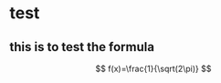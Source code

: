 <script type="text/javascript" src="http://cdn.mathjax.org/mathjax/latest/MathJax.js?config=default"></script>
# test
## this is to test the formula
$$ f(x)=\frac{1}{\sqrt(2\pi)} $$
